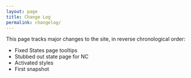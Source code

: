 ```yaml
---
layout: page
title: Change Log
permalink: changelog/
---
```


This page tracks major changes to the site, in reverse chronological order:

- Fixed States page tooltips
- Stubbed out state page for NC
- Activated styles
- First snapshot
